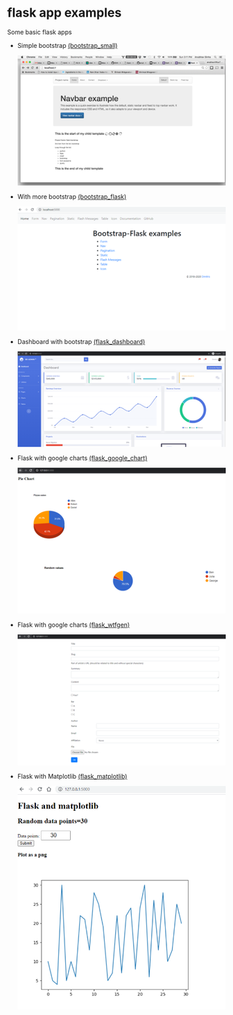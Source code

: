 # flask app examples
Some basic flask apps

<ul>
<li>
Simple bootstrap <a href="https://github.com/dimitris1ps/flaskApp/tree/main/bootstrap_small">(bootstrap_small)</a>
</li>

![screenshot1](https://raw.githubusercontent.com/dimitris1ps/flaskApp/main/bootstrap_small.png "screenshot1")

<li>
With more bootstrap <a href="https://github.com/dimitris1ps/flaskApp/tree/main/bootstrap_flask">(bootstrap_flask)</a>
</li>

![screenshot2](https://raw.githubusercontent.com/dimitris1ps/flaskApp/main/bootstrap_flask.png "screenshot2")

<li>
Dashboard with bootstrap <a href="https://github.com/dimitris1ps/flaskApp/tree/main/flask_dashboard">(flask_dashboard)</a>
</li>

![screenshot3](https://raw.githubusercontent.com/dimitris1ps/flaskApp/main/flask_dashboard.png "screenshot3")

<li>
Flask with google charts <a href="https://github.com/dimitris1ps/flaskApp/tree/main/flask_google_chart">(flask_google_chart)</a>
</li>

![screenshot4](https://raw.githubusercontent.com/dimitris1ps/flaskApp/main/flask_google_chart.png "screenshot4")

<li>
Flask with google charts <a href="https://github.com/dimitris1ps/flaskApp/tree/main/flask_wtfgen">(flask_wtfgen)</a>
</li>

![screenshot5](https://raw.githubusercontent.com/dimitris1ps/flaskApp/main/flask_wtfgen.png "screenshot5")

<li>
Flask with Matplotlib <a href="https://github.com/dimitris1ps/flaskApp/tree/main/flask_matplotlib">(flask_matplotlib)</a>
</li>

![screenshot5](https://raw.githubusercontent.com/dimitris1ps/flaskApp/main/flask_matplotlib.png "screenshot6")


</ul>
